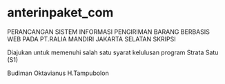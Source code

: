 # anterinpaket_com


PERANCANGAN SISTEM INFORMASI PENGIRIMAN BARANG BERBASIS WEB PADA PT.RALIA MANDIRI JAKARTA SELATAN
SKRIPSI

Diajukan untuk memenuhi salah satu syarat kelulusan  program Strata Satu (S1)

Budiman Oktavianus H.Tampubolon
